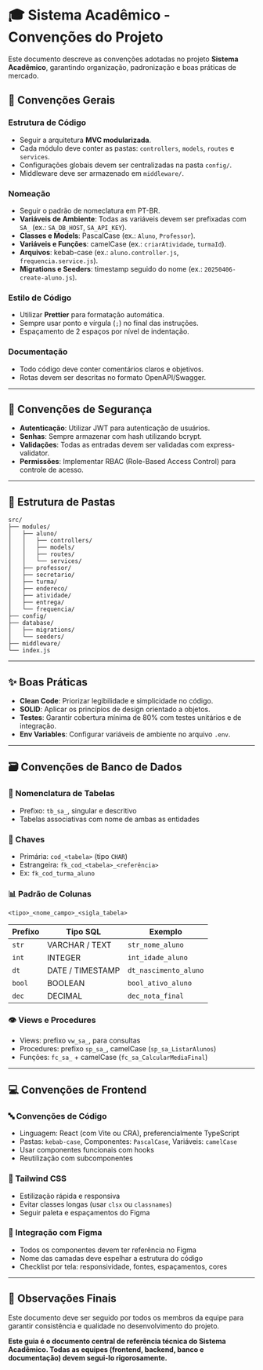 # 🎓 Sistema Acadêmico - Convenções do Projeto  
Este documento descreve as convenções adotadas no projeto **Sistema Acadêmico**, garantindo organização, padronização e boas práticas de mercado.  

## 📘 Convenções Gerais  

### Estrutura de Código  
- Seguir a arquitetura **MVC modularizada**.  
- Cada módulo deve conter as pastas: `controllers`, `models`, `routes` e `services`.  
- Configurações globais devem ser centralizadas na pasta `config/`.  
- Middleware deve ser armazenado em `middleware/`.  

### Nomeação  
- Seguir o padrão de nomeclatura em PT-BR.
- **Variáveis de Ambiente**: Todas as variáveis devem ser prefixadas com `SA_` (ex.: `SA_DB_HOST`, `SA_API_KEY`).
- **Classes e Models**: PascalCase (ex.: `Aluno`, `Professor`).  
- **Variáveis e Funções**: camelCase (ex.: `criarAtividade`, `turmaId`).  
- **Arquivos**: kebab-case (ex.: `aluno.controller.js`, `frequencia.service.js`).  
- **Migrations e Seeders**: timestamp seguido do nome (ex.: `20250406-create-aluno.js`).  

### Estilo de Código  
- Utilizar **Prettier** para formatação automática.  
- Sempre usar ponto e vírgula (`;`) no final das instruções.  
- Espaçamento de 2 espaços por nível de indentação.  

### Documentação  
- Todo código deve conter comentários claros e objetivos.  
- Rotas devem ser descritas no formato OpenAPI/Swagger.  

---

## 🔐 Convenções de Segurança  
- **Autenticação**: Utilizar JWT para autenticação de usuários.  
- **Senhas**: Sempre armazenar com hash utilizando bcrypt.  
- **Validações**: Todas as entradas devem ser validadas com express-validator.  
- **Permissões**: Implementar RBAC (Role-Based Access Control) para controle de acesso.  

---

## 📂 Estrutura de Pastas  
```plaintext  
src/  
├── modules/  
│   ├── aluno/  
│   │   ├── controllers/  
│   │   ├── models/  
│   │   ├── routes/  
│   │   └── services/  
│   ├── professor/  
│   ├── secretario/  
│   ├── turma/  
│   ├── endereco/  
│   ├── atividade/  
│   ├── entrega/  
│   └── frequencia/  
├── config/  
├── database/  
│   ├── migrations/  
│   └── seeders/  
├── middleware/  
└── index.js  
```  

---

## ✨ Boas Práticas  
- **Clean Code**: Priorizar legibilidade e simplicidade no código.  
- **SOLID**: Aplicar os princípios de design orientado a objetos.  
- **Testes**: Garantir cobertura mínima de 80% com testes unitários e de integração.  
- **Env Variables**: Configurar variáveis de ambiente no arquivo `.env`.  

---

## 🗃️ Convenções de Banco de Dados

### 🧱 Nomenclatura de Tabelas
- Prefixo: `tb_sa_`, singular e descritivo
- Tabelas associativas com nome de ambas as entidades

### 🔑 Chaves
- Primária: `cod_<tabela>` (tipo `CHAR`)
- Estrangeira: `fk_cod_<tabela>_<referência>`
- Ex: `fk_cod_turma_aluno`

### 📊 Padrão de Colunas
```
<tipo>_<nome_campo>_<sigla_tabela>
```

| Prefixo | Tipo SQL         | Exemplo                |
|---------|------------------|------------------------|
| `str`   | VARCHAR / TEXT   | `str_nome_aluno`       |
| `int`   | INTEGER          | `int_idade_aluno`      |
| `dt`    | DATE / TIMESTAMP | `dt_nascimento_aluno`  |
| `bool`  | BOOLEAN          | `bool_ativo_aluno`     |
| `dec`   | DECIMAL          | `dec_nota_final`       |

### 👁️ Views e Procedures
- Views: prefixo `vw_sa_`, para consultas
- Procedures: prefixo `sp_sa_`, camelCase (`sp_sa_ListarAlunos`)
- Funções: `fc_sa_` + camelCase (`fc_sa_CalcularMediaFinal`)

---

## 💻 Convenções de Frontend

### 🔤 Convenções de Código
- Linguagem: React (com Vite ou CRA), preferencialmente TypeScript
- Pastas: `kebab-case`, Componentes: `PascalCase`, Variáveis: `camelCase`
- Usar componentes funcionais com hooks
- Reutilização com subcomponentes

### 🎨 Tailwind CSS
- Estilização rápida e responsiva
- Evitar classes longas (usar `clsx` ou `classnames`)
- Seguir paleta e espaçamentos do Figma

### 📐 Integração com Figma
- Todos os componentes devem ter referência no Figma
- Nome das camadas deve espelhar a estrutura do código
- Checklist por tela: responsividade, fontes, espaçamentos, cores

---

## 📢 Observações Finais  
Este documento deve ser seguido por todos os membros da equipe para garantir consistência e qualidade no desenvolvimento do projeto.

**Este guia é o documento central de referência técnica do Sistema Acadêmico. Todas as equipes (frontend, backend, banco e documentação) devem segui-lo rigorosamente.**